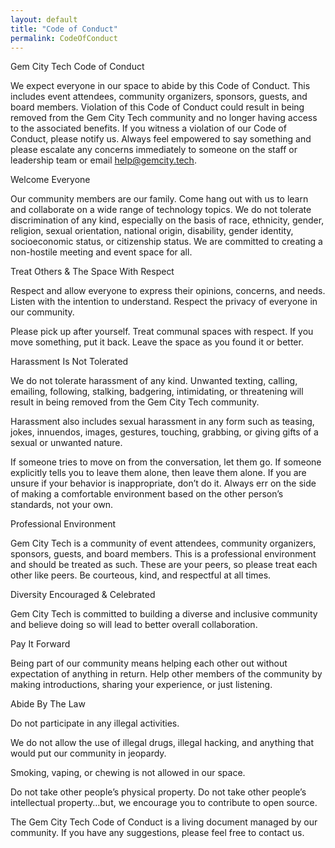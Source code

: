```yaml
---  
layout: default  
title: "Code of Conduct"  
permalink: CodeOfConduct  
---
```

Gem City Tech Code of Conduct  

We expect everyone in our space to abide by this Code of Conduct. This includes event attendees, community organizers, sponsors, guests, and board members. Violation of this Code of Conduct could result in being removed from the Gem City Tech community and no longer having access to the associated benefits.
If you witness a violation of our Code of Conduct, please notify us. Always feel empowered to say something and please escalate any concerns immediately to someone on the staff or leadership team or email help@gemcity.tech.  

Welcome Everyone  

Our community members are our family. Come hang out with us to learn and collaborate on a wide range of technology topics. We do not tolerate discrimination of any kind, especially on the basis of race, ethnicity, gender, religion, sexual orientation, national origin, disability, gender identity, socioeconomic status, or citizenship status. We are committed to creating a non-hostile meeting and event space for all.  

Treat Others & The Space With Respect  

Respect and allow everyone to express their opinions, concerns, and needs. Listen with the intention to understand. Respect the privacy of everyone in our community.  
  
Please pick up after yourself. Treat communal spaces with respect. If you move something, put it back. Leave the space as you found it or better.  

Harassment Is Not Tolerated  

We do not tolerate harassment of any kind. Unwanted texting, calling, emailing, following, stalking, badgering, intimidating, or threatening will result in being removed from the Gem City Tech community.  

Harassment also includes sexual harassment in any form such as teasing, jokes, innuendos, images, gestures, touching, grabbing, or giving gifts of a sexual or unwanted nature.  

If someone tries to move on from the conversation, let them go. If someone explicitly tells you to leave them alone, then leave them alone. If you are unsure if your behavior is inappropriate, don’t do it. Always err on the side of making a comfortable environment based on the other person’s standards, not your own.  

Professional Environment  

Gem City Tech is a community of event attendees, community organizers, sponsors, guests, and board members. This is a professional environment and should be treated as such. These are your peers, so please treat each other like peers. Be courteous, kind, and respectful at all times.  

Diversity Encouraged & Celebrated  

Gem City Tech is committed to building a diverse and inclusive community and believe doing so will lead to better overall collaboration.

Pay It Forward  

Being part of our community means helping each other out without expectation of anything in return. Help other members of the community by making introductions, sharing your experience, or just listening.

Abide By The Law  

Do not participate in any illegal activities.  

We do not allow the use of illegal drugs, illegal hacking, and anything that would put our community in jeopardy.  

Smoking, vaping, or chewing is not allowed in our space.  

Do not take other people’s physical property. Do not take other people’s intellectual property…but, we encourage you to contribute to open source.  


The Gem City Tech Code of Conduct is a living document managed by our community. If you have any suggestions, please feel free to contact us. 
